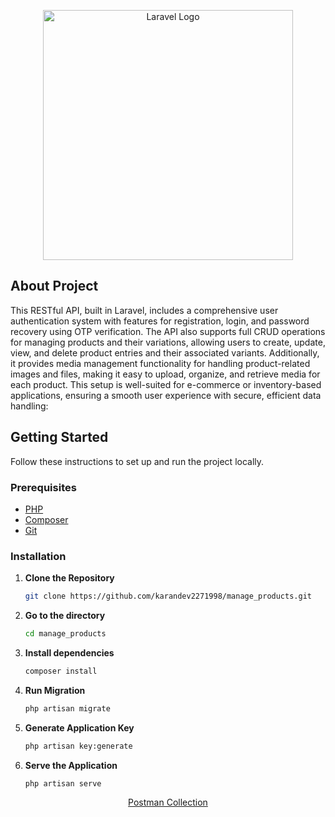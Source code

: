 <p align="center"><a href="https://laravel.com" target="_blank"><img src="https://raw.githubusercontent.com/laravel/art/master/logo-lockup/5%20SVG/2%20CMYK/1%20Full%20Color/laravel-logolockup-cmyk-red.svg" width="400" alt="Laravel Logo"></a></p>

## About Project

This RESTful API, built in Laravel, includes a comprehensive user authentication system with features for registration, login, and password recovery using OTP verification. The API also supports full CRUD operations for managing products and their variations, allowing users to create, update, view, and delete product entries and their associated variants. Additionally, it provides media management functionality for handling product-related images and files, making it easy to upload, organize, and retrieve media for each product. This setup is well-suited for e-commerce or inventory-based applications, ensuring a smooth user experience with secure, efficient data handling:


## Getting Started

Follow these instructions to set up and run the project locally.

### Prerequisites

- [PHP](https://www.php.net/downloads.php)
- [Composer](https://getcomposer.org/download/)
- [Git](https://git-scm.com/downloads)

### Installation

1. **Clone the Repository**
   ```bash
   git clone https://github.com/karandev2271998/manage_products.git


2. **Go to the directory**
   ```bash
   cd manage_products

3. **Install dependencies**
   ```bash
   composer install

4. **Run Migration**
   ```bash
   php artisan migrate

5. **Generate Application Key**
   ```bash
   php artisan key:generate

4. **Serve the Application**
   ```bash
   php artisan serve

<p align="center"><a href="https://lost22.postman.co/workspace/ManageWise~d510405a-aff7-4292-9ebd-6c606e7e715b/request/18395956-4387909f-907d-4e05-9c4c-9218f5add64a?action=share&creator=18395956&ctx=documentation&active-environment=18395956-b5aded5b-2618-4250-b08d-db991ba59dab" target="_blank">Postman Collection</a></p>


